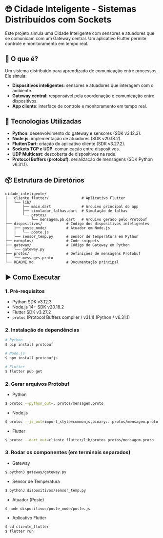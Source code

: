 # 🌐 Cidade Inteligente - Sistemas Distribuídos com Sockets
Este projeto simula uma Cidade Inteligente com sensores e atuadores que se comunicam com um Gateway central. Um aplicativo Flutter permite controle e monitoramento em tempo real.


## 🧠 O que é?

Um sistema distribuído para aprendizado de comunicação entre processos. Ele simula:

- **Dispositivos inteligentes**: sensores e atuadores que interagem com o ambiente.
- **Gateway central**: responsável pela coordenação e comunicação entre dispositivos.
- **App cliente**: interface de controle e monitoramento em tempo real.

## 🔧 Tecnologias Utilizadas

- **Python**: desenvolvimento do gateway e sensores (SDK v3.12.3).
- **Node.js**: implementação de atuadores (SDK v20.18.2).
- **Flutter/Dart**: criação do aplicativo cliente (SDK v3.27.2).
- **Sockets TCP e UDP**: comunicação entre dispositivos.
- **UDP Multicast**: descoberta de dispositivos na rede.
- **Protocol Buffers (protobuf)**: serialização de mensagens (SDK Python v6.31.1).

## 📦 Estrutura de Diretórios

```
cidade_inteligente/
├── cliente_flutter/               # Aplicativo Flutter
│   └── lib/
│       ├── main.dart              # Arquivo principal do app
│       ├── simulador_falhas.dart  # Simulação de falhas
│       └── protos/
│           └── mensagem.pb.dart   # Arquivo gerado pelo Protobuf
├── dispositivos/           # Código dos dispositivos inteligentes
│   ├── poste_node/         # Atuador em Node.js
│   |   └── poste.js
│   └── sensor_temp.py      # Sensor de temperatura em Python
├── exemplos/               # Code snippets
├── gateway/                # Código do Gateway em Python
│   └── gateway.py
├── protos/                 # Definições de mensagens Protobuf
│   └── messages.proto
└── README.md               # Documentação principal
```

## ▶️ Como Executar

### 1. Pré-requisitos

- Python SDK v3.12.3
- Node.js 14+ SDK v20.18.2
- Flutter SDK v3.27.2
- `protoc` (Protocol Buffers compiler / v31.1) (Python / v6.31.1)

### 2. Instalação de dependências

```bash
# Python
$ pip install protobuf

# Node.js
$ npm install protobufjs

# Flutter
$ flutter pub get
```

### 2. Gerar arquivos Protobuf

- Python
```bash
$ protoc --python_out=. protos/mensagem.proto
```

- Node.js
```bash
$ protoc --js_out=import_style=commonjs,binary:. protos/mensagem.proto
```

- Flutter
```bash
$ protoc --dart_out=cliente_flutter/lib/protos protos/mensagem.proto
```

### 3. Rodar os componentes (em terminais separados)
- Gateway
```bash
$ python3 gateway/gateway.py
```

- Sensor de Temperatura
```bash
$ python3 dispositivos/sensor_temp.py
```

- Atuador (Poste)
```bash
$ node dispositivos/poste_node/poste.js
```

- Aplicativo Flutter
```bash
$ cd cliente_flutter
$ flutter run
```
